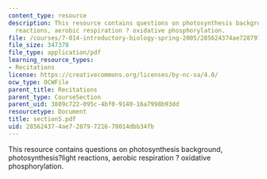 ```yaml
---
content_type: resource
description: This resource contains questions on photosynthesis background, photosynthesis?light
  reactions, aerobic respiration ? oxidative phosphorylation.
file: /courses/7-014-introductory-biology-spring-2005/285624374ae72879721678014dbb34fb_section5.pdf
file_size: 347378
file_type: application/pdf
learning_resource_types:
- Recitations
license: https://creativecommons.org/licenses/by-nc-sa/4.0/
ocw_type: OCWFile
parent_title: Recitations
parent_type: CourseSection
parent_uid: 3889c722-095c-4bf0-9140-16a7998b93dd
resourcetype: Document
title: section5.pdf
uid: 28562437-4ae7-2879-7216-78014dbb34fb
---
```

This resource contains questions on photosynthesis background, photosynthesis?light reactions, aerobic respiration ? oxidative phosphorylation.